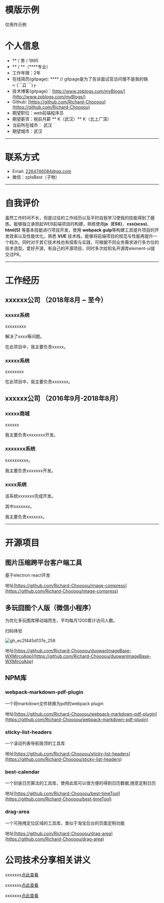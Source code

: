 # 模版示例
仅用作示例
# 个人信息

* ** / 男 / 1995
* ** / **（****专业）
* 工作年限：2年
* 在线简历(gitpage): **** // gitpage是为了告诉面试官访问慢不是我的锅  ┑(￣Д ￣)┍
* 技术博客(gitpage)：[http://www.zpblogs.com/myBlogs/](http://www.zpblogs.com/myBlogs/)
* Github: [https://github.com/Richard-Choooou](https://github.com/Richard-Choooou)
* 期望职位：web前端程序员
* 期望薪资：税前月薪 ** K（武汉）** K（北上广深）
* 当前所在城市： 武汉
* 期望城市：武汉

---

# 联系方式
* Email: 2264746084@qq.com
* 微信：zpIsBest（子物）

---

# 自我评价
虽然工作时间不长，但是过往的工作经历以及平时自我学习使我的技能得到了磨炼。能够独立承担起WEB前端项目的构建，熟练使用**js（ES6）**、**css(scss)**、**html(5)** 等基本技能进行项目开发，使用 **webpack** **gulp**等构建工具提升项目的开发效率以及性能优化。熟悉 **VUE** 技术栈，能够将前端项目的规范与性能再提升一个档次。同时对于其它技术栈也有探索与实践，可根据不同业务需求进行多方位的技术选型。爱好开源，有自己的开源项目，同时多次给知名开源库element-ui提交过PR。

---

# 工作经历

## xxxxxx公司 （2018年8月 ~ 至今）

### xxxxx系统

xxxxxxxxx

解决了xxxx等问题。

在此项目中，我主要负责xxxxx。

### xxxxx系统
xxxxxxxx

在此项目中，我主要负责xxxxxxx。

## xxxxxx公司 （2016年9月-2018年8月）
### xxxxx商城
xxxxxx

我主要负责xxxxxxxx开发。

### xxxxxxx系统
xxxxxxxxxx。

我主要负责xxxxxxx开发。

### xxxx系统
该系统xxxxxxx完成开发。

其中xxxxxxx。

我主要负责xxxxxxx。

---

# 开源项目

## 图片压缩跨平台客户端工具
基于electron react开发

地址[https://github.com/Richard-Choooou/image-compress](https://github.com/Richard-Choooou/image-compress)

## 多玩囧图个人版（微信小程序） 
为优化多玩图库移动端而生，平均每月1200累计访问人数。

扫码体验

![gh_ec2f445d137e_258](https://user-images.githubusercontent.com/23492006/50738344-d0e42c00-120d-11e9-9838-f4c583b2b27e.jpg)

地址[https://github.com/Richard-Choooou/duowanImageBase-WXMircoApp](https://github.com/Richard-Choooou/duowanImageBase-WXMircoApp)

## NPM库
### webpack-markdown-pdf-plugin
一个将markdown文件转换为pdf的webpack plugin

地址[https://github.com/Richard-Choooou/webpack-markdown-pdf-plugin](https://github.com/Richard-Choooou/webpack-markdown-pdf-plugin)
### sticky-list-headers
一个滚动列表导航吸顶的工具库

地址[https://github.com/Richard-Choooou/sticky-list-headers](https://github.com/Richard-Choooou/sticky-list-headers)

### best-calendar
一个封装日历算法的工具库，使用此库可以很方便的得到日历数据,随意定制日历

地址[https://github.com/Richard-Choooou/best-timeTool](https://github.com/Richard-Choooou/best-timeTool)

### drag-area
一个可拖拽定位区域的工具库，类似于淘宝后台的页面定制功能

地址[https://github.com/Richard-Choooou/drag-area](https://github.com/Richard-Choooou/drag-area)


# 公司技术分享相关讲义

xxxxxxx[点此查看](https://www.baidu.com)

xxxxxxx[点此查看](https://www.baidu.com)

xxxxxxx[点此查看](https://www.baidu.com)


